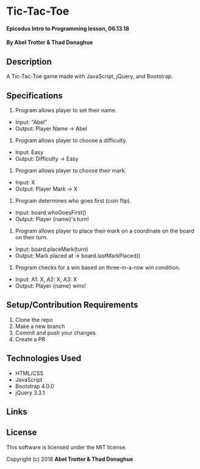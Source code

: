 # Tic-Tac-Toe

#### Epicodus Intro to Programming lesson, 06.13.18

#### By Abel Trotter & Thad Donaghue

## Description

A Tic-Tac-Toe game made with JavaScript, jQuery, and Bootstrap.

## Specifications

1. Program allows player to set their name.
  * Input: "Abel"
  * Output: Player Name -> Abel
1. Program allows player to choose a difficulty.
  * Input: Easy
  * Output: Difficulty -> Easy
1. Program allows player to choose their mark.
  * Input: X
  * Output: Player Mark -> X
1. Program determines who goes first (coin flip).
  * Input: board.whoGoesFirst()
  * Output: Player {name}'s turn!
1. Program allows player to place their mark on a coordinate on the board on their turn.
  * Input: board.placeMark(turn)
  * Output: Mark placed at -> board.lastMarkPlaced()
1. Program checks for a win based on three-in-a-row win condition.
  * Input: A1: X, A2: X, A3: X
  * Output: Player {name} wins!

## Setup/Contribution Requirements

1. Clone the repo
1. Make a new branch
1. Commit and push your changes
1. Create a PR

## Technologies Used

* HTML/CSS
* JavaScript
* Bootstrap 4.0.0
* jQuery 3.3.1

## Links

## License

This software is licensed under the MIT license.

Copyright (c) 2018 **Abel Trotter & Thad Donaghue**
